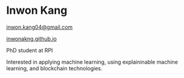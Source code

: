 # Inwon Kang

inwon.kang04@gmail.com

[inwonakng.github.io](https://inwonakng.github.io)

PhD student at RPI

Interested in applying machine learning, using explaininable machine learning, and blockchain technologies.

